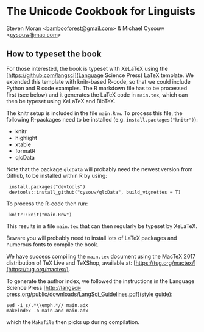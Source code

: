 # The Unicode Cookbook for Linguists

Steven Moran \<bambooforest@gmail.com\> & Michael Cysouw \<cysouw@mac.com\>


## How to typeset the book

For those interested, the book is typeset with XeLaTeX using the [https://github.com/langsci](Language Science Press) LaTeX template. We extended this template with knitr-based R-code, so that we could include Python and R code examples. The R markdown file has to be processed first (see below) and it generates the LaTeX code in `main.tex`, which can then be typeset using XeLaTeX and BibTeX.

The knitr setup is included in the file `main.Rnw`. To process this file, the following R-packages need to be installed (e.g. `install.packages("knitr")`):

- knitr
- highlight
- xtable
- formatR
- qlcData


Note that the package `qlcData` will probably need the newest version from Github, to be installed within R by using:

     install.packages("devtools")
     devtools::install_github("cysouw/qlcData", build_vignettes = T)

To process the R-code then run:
	
     knitr::knit("main.Rnw")

This results in a file `main.tex` that can then regularly be typeset by XeLaTeX. 

Beware you will probably need to install lots of LaTeX packages and numerous fonts to compile the book.

We have success compiling the `main.tex` document using the MacTeX 2017 distribution of TeX Live and TeXShop, available at: [https://tug.org/mactex/](https://tug.org/mactex/).

To generate the author index, we followed the instructions in the Language Science Press [http://langsci-press.org/public/downloads/LangSci_Guidelines.pdf](style guide):

	sed -i s/.*\\emph.*// main.adx
	makeindex -o main.and main.adx
	
which the `Makefile` then picks up during compilation.
